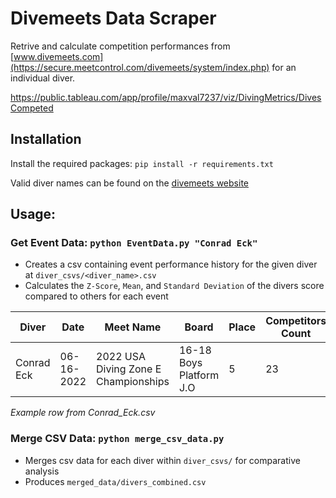 ﻿# Divemeets Data Scraper
Retrive and calculate competition performances from [www.divemeets.com](https://secure.meetcontrol.com/divemeets/system/index.php) for an individual diver. 

https://public.tableau.com/app/profile/maxval7237/viz/DivingMetrics/DivesCompeted

## Installation
Install the required packages:
    `pip install -r requirements.txt`

Valid diver names can be found on the [divemeets website](https://secure.meetcontrol.com/divemeets/system/memberlist.php)

## Usage: 

### Get Event Data: `python EventData.py "Conrad Eck"`
* Creates a csv containing event performance history for the given diver at `diver_csvs/<diver_name>.csv`
* Calculates the `Z-Score`, `Mean`, and `Standard Deviation` of the divers score compared to others for each event

| Diver      | Date       | Meet Name                               | Board                    | Place | Competitors Count | Final Score | Z-Score | Mean  | Standard Deviation |
|------------|------------|-----------------------------------------|--------------------------|-------|-------------------|-------------|---------|-------|-------------------|
| Conrad Eck | 06-16-2022 | 2022 USA Diving Zone E Championships   | 16-18 Boys Platform J.O  | 5     | 23                | 440.95      | 0.84    | 372.55| 81.5              |

*Example row from Conrad_Eck.csv*

### Merge CSV Data: `python merge_csv_data.py`
* Merges csv data for each diver within `diver_csvs/` for comparative analysis
* Produces `merged_data/divers_combined.csv`

